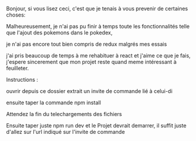 Bonjour, si vous lisez ceci, c'est que je tenais à vous prevenir de certaines choses:

Malheureusement, je n'ai pas pu finir à temps toute les fonctionnalités telle que l'ajout des pokemons dans le pokedex,

je n'ai pas encore tout bien compris de redux malgrés mes essais

j'ai pris beaucoup de temps à me rehabituer à react et j'aime ce que je fais, j'espere sincerement que mon projet reste quand meme 
intéressant à feuilleter.

Instructions : 

ouvrir depuis ce dossier extrait un invite de commande lié à celui-di

ensuite taper la commande npm install

Attendez la fin du telechargements des fichiers

Ensuite taper juste npm run dev et le Projet devrait demarrer, il suffit juste d'allez sur l'url indiqué sur l'invite de commande